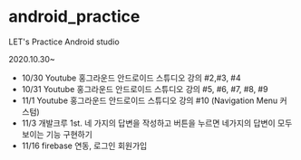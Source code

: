 # android_practice
LET's Practice Android studio

2020.10.30~
- 10/30 Youtube 홍그라운드 안드로이드 스튜디오 강의 #2,#3, #4
- 10/31 Youtube 홍그라운드 안드로이드 스튜디오 강의 #5, #6, #7, #8, #9
- 11/1 Youtube 홍그라운드 안드로이드 스튜디오 강의 #10 (Navigation Menu 커스텀)
- 11/3 개발크루 1st. 네 가지의 답변을 작성하고 버튼을 누르면 네가지의 답변이 모두 보이는 기능 구현하기
- 11/16 firebase 연동, 로그인 회원가입 
